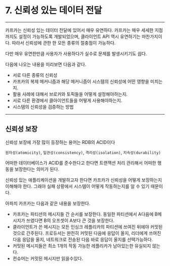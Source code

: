 # 7. 신뢰성 있는 데이터 전달 

---

카프카는 신뢰성 있는 데이터 전달에 있어서 매우 유연하다.
카프카는 매우 세세한 지점까지도 설정이 가능하도록 개발되었으며, 클라이언트 API 역시 유연하기는 마찬가지이다. 
따라서 신뢰성에 관한 한 모든 종류의 절충점이 가능하다.

다만 매우 유연한만큼 사용자가 사용하다가 실수로 문제를 발생시키기도 쉽다.

다음에 나오는 내용을 미리보면 다음과 같다.

- 서로 다른 종류의 신뢰성 
- 카프카의 복제 메커니즘과 해당 메커니즘이 시스템의 신뢰성에 어떤 영향을 미치는지.
- 활용 사례에 대해서 브로커와 토픽들을 어떻게 설정해야하는지. 
- 서로 다른 환경에서 클아이언트들을 어떻게 사용해야하는지.
- 시스템의 신뢰성을 검증하는 방법 

---

## 신뢰성 보장 

신뢰성 보장에 가장 많이 등장하는 용어는 RDB의 ACID이다

`원자성(atomicity)`, `일관성(consistency)`, `격리성(isolation)`, `지속성(durability)`

어떠한 데이터베이스가 ACID를 준수한다고 한다면 트랜잭션 처리 관리해서 어떠한 행동을 보장한다는 의미가 된다.

신뢰성 있는 애플리케이션을 개발하고자 한다면 카프카가 신뢰성을 어떻게 보장하는지 이해해야 한다. 그래야
실패 상황에서 시스템이 어떻게 작동하는지를 알 수 있기 때문이다.

아파치 카프카는 다음과 같은 내용을 보장한다.

 - 카프카는 파티션의 메시지들 간 순서를 보장한다. 동일한 파티션에서 A다음에 B메시지가 쓰였다면 B의 오프셋이 A보다 큰 것을 보장한다.
 - 클라이언트가 쓴 메시지는 모든 인싱크 레플리카의 파티션에 쓰여진 뒤에야 커밋된 것으로 간주된다. 프로듀서는 완전히 커밋된 다음에 응답이 올지, 리더에게 쓰여진 다음 응답을 올지, 네트워크로 전송된 다음 바로 응답이 올지를 선택가능하다.
 - 커밋된 메시지들은 최소 1개의 작동 가능한 레플리카가 남아있는한 유실되지 않는다.
 - 컨슈머는 커밋된 메시지만 읽을수있다.

